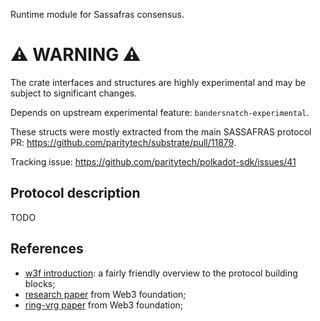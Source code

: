 Runtime module for Sassafras consensus.

# ⚠️ WARNING ⚠️

The crate interfaces and structures are highly experimental and may be subject
to significant changes.

Depends on upstream experimental feature: `bandersnatch-experimental`.

These structs were mostly extracted from the main SASSAFRAS protocol PR: https://github.com/paritytech/substrate/pull/11879.

Tracking issue: https://github.com/paritytech/polkadot-sdk/issues/41

## Protocol description

TODO

## References

* [w3f introduction](https://research.web3.foundation/en/latest/polkadot/block-production/SASSAFRAS.html):
  a fairly friendly overview to the protocol building blocks;
* [research paper](https://github.com/w3f/research/tree/master/docs/papers/sass)
  from Web3 foundation;
* [ring-vrg paper](https://github.com/w3f/ring-vrf/papers/ring_vrf)
  from Web3 foundation;
